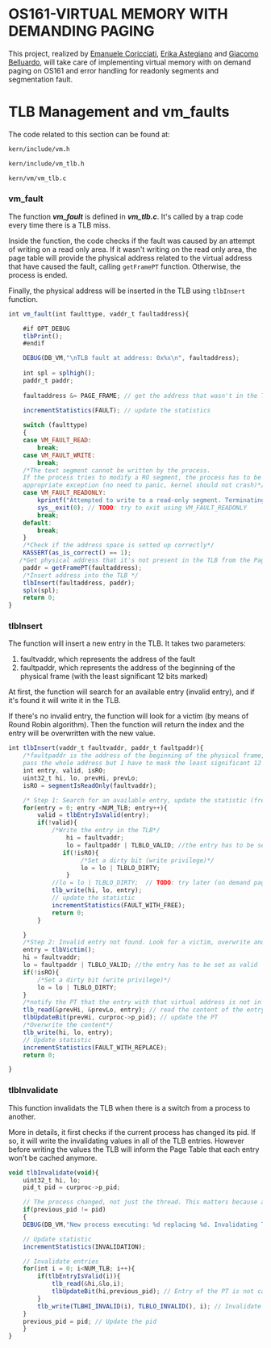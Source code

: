 # OS161-VIRTUAL MEMORY WITH DEMANDING PAGING

This project, realized by [Emanuele Coricciati](https://github.com/emacoricciati), [Erika Astegiano](https://github.com/astegiano-erika) and [Giacomo Belluardo](https://github.com/giacomobelluardo), will take care of implementing virtual memory with on demand paging on OS161 and error handling for readonly segments and segmentation fault.

# TLB Management and vm_faults
The code related to this section can be found at:

```bash
kern/include/vm.h

kern/include/vm_tlb.h

kern/vm/vm_tlb.c
```
### vm_fault
The function *****vm_fault***** is defined  in *****vm_tlb.c*****. It's called by a trap code every time there is a TLB miss.

Inside the function, the code checks if the fault was caused by an attempt of writing on a read only area. If it wasn't writing on the read only area, the page table will provide the physical address related to the virtual address that have caused the fault, calling `getFramePT` function.
Otherwise, the process is ended.

Finally, the physical address will be inserted in the TLB using `tlbInsert` function.
```jsx
int vm_fault(int faulttype, vaddr_t faultaddress){

    #if OPT_DEBUG
    tlbPrint();
    #endif

    DEBUG(DB_VM,"\nTLB fault at address: 0x%x\n", faultaddress);
    
    int spl = splhigh();
    paddr_t paddr;
  
    faultaddress &= PAGE_FRAME; // get the address that wasn't in the TLB (removing the offset)

    incrementStatistics(FAULT); // update the statistics
    
    switch (faulttype)
    {
    case VM_FAULT_READ:
        break;
    case VM_FAULT_WRITE:
        break;
    /*The text segment cannot be written by the process. 
    If the process tries to modify a RO segment, the process has to be ended by means of an 
    appropriate exception (no need to panic, kernel should not crash)*/
    case VM_FAULT_READONLY:
        kprintf("Attempted to write to a read-only segment. Terminating process...");
        sys__exit(0); // TODO: try to exit using VM_FAULT_READONLY
        break;
    default:
        break;
    }
    /*Check if the address space is setted up correctly*/
    KASSERT(as_is_correct() == 1);
   /*Get physical address that it's not present in the TLB from the Page Table*/
    paddr = getFramePT(faultaddress);
    /*Insert address into the TLB */
    tlbInsert(faultaddress, paddr);
    splx(spl);
    return 0;
}
```

### tlbInsert
The function will insert a new entry in the TLB. It takes two parameters: 
1. faultvaddr, which represents the address of the fault
2. faultpaddr, which represents the address of the beginning of the physical frame (with the least significant 12 bits marked)

At first, the function will search for an available entry (invalid entry), and if it's found it will write it in the TLB.

If there's no invalid entry, the function will look for a victim (by means of Round Robin algorithm). Then the function will return the index and the entry will be overwritten with the new value.

```js
int tlbInsert(vaddr_t faultvaddr, paddr_t faultpaddr){
    /*faultpaddr is the address of the beginning of the physical frame, so I have to remember that I do not have to 
    pass the whole address but I have to mask the least significant 12 bits*/
    int entry, valid, isRO; 
    uint32_t hi, lo, prevHi, prevLo;
    isRO = segmentIsReadOnly(faultvaddr);

    /* Step 1: Search for an available entry, update the statistic (free)*/
    for(entry = 0; entry <NUM_TLB; entry++){
        valid = tlbEntryIsValid(entry);
        if(!valid){
            /*Write the entry in the TLB*/
                hi = faultvaddr;
                lo = faultpaddr | TLBLO_VALID; //the entry has to be set as valid
               if(!isRO){
                    /*Set a dirty bit (write privilege)*/
                    lo = lo | TLBLO_DIRTY; 
                }
            //lo = lo | TLBLO_DIRTY;  // TODO: try later (on demand paging)
            tlb_write(hi, lo, entry);
            // update the statistic
            incrementStatistics(FAULT_WITH_FREE);
            return 0;
        }

    }
    /*Step 2: Invalid entry not found. Look for a victim, overwrite and update the statistic (replace)*/
    entry = tlbVictim();
    hi = faultvaddr;
    lo = faultpaddr | TLBLO_VALID; //the entry has to be set as valid
    if(!isRO){
        /*Set a dirty bit (write privilege)*/
        lo = lo | TLBLO_DIRTY; 
    }
    /*notify the PT that the entry with that virtual address is not in TLB anymore*/
    tlb_read(&prevHi, &prevLo, entry); // read the content of the entry
    tlbUpdateBit(prevHi, curproc->p_pid); // update the PT
    /*Overwrite the content*/
    tlb_write(hi, lo, entry);
    // Update statistic
    incrementStatistics(FAULT_WITH_REPLACE);
    return 0;

}
```

### tlbInvalidate
This function invalidats the TLB when there is a switch from a process to another. 

More in details, it first checks if the current process has changed its pid. If so, it will write the invalidating values in all of the TLB entries. 
However before writing the values the TLB will inform the Page Table that each entry won't be cached anymore.

```js
void tlbInvalidate(void){
    uint32_t hi, lo;
    pid_t pid = curproc->p_pid;

    // The process changed, not just the thread. This matters because as_activate is also triggered by thread changes.
    if(previous_pid != pid) 
    {
    DEBUG(DB_VM,"New process executing: %d replacing %d. Invalidating TLB entries\n", pid, previous_pid);

    // Update statistic
    incrementStatistics(INVALIDATION);

    // Invalidate entries
    for(int i = 0; i<NUM_TLB; i++){
        if(tlbEntryIsValid(i)){
            tlb_read(&hi,&lo,i);
            tlbUpdateBit(hi,previous_pid); // Entry of the PT is not cached anymore
        }
        tlb_write(TLBHI_INVALID(i), TLBLO_INVALID(), i); // Invalidate the entry
    }
    previous_pid = pid; // Update the pid
    }
}
```